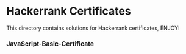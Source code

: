 # Hackerrank Certificates

This directory contains solutions for Hackerrank certificates, ENJOY!

### JavaScript-Basic-Certificate
